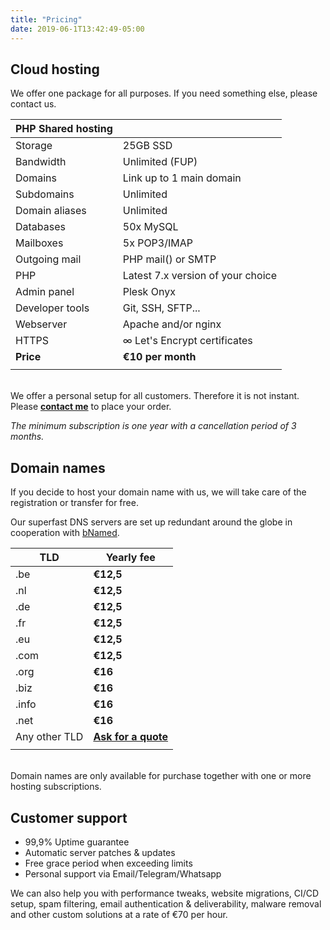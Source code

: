 ```yaml
---
title: "Pricing"
date: 2019-06-1T13:42:49-05:00
---
```


## Cloud hosting

We offer one package for all purposes. If you need something else, please contact us.

| PHP Shared hosting    |                   |
|-----------------------|-------------------|
| Storage               | 25GB SSD          |
| Bandwidth             | Unlimited (FUP)   |
| Domains               | Link up to 1 main domain |
| Subdomains            | Unlimited         |
| Domain aliases        | Unlimited         |
| Databases             | 50x MySQL         |
| Mailboxes             | 5x POP3/IMAP      |
| Outgoing mail         | PHP mail() or SMTP  |
| PHP                   | Latest 7.x version of your choice |
| Admin panel           | Plesk Onyx        |
| Developer tools       | Git, SSH, SFTP...   |
| Webserver             | Apache and/or nginx |
| HTTPS                 | ∞ Let's Encrypt certificates |
| **Price**             | **€10 per month**  |
|                       |                   |  
\
We offer a personal setup for all customers. Therefore it is not instant. Please [**contact me**](/contact/) to place your order.  

*The minimum subscription is one year with a cancellation period of 3 months.*

## Domain names

If you decide to host your domain name with us, we will take care of the registration or transfer for free.

Our superfast DNS servers are set up redundant around the globe in cooperation with [bNamed](https://www.bnamed.net).

| TLD                     | Yearly fee        |
|-------------------------|-------------------|
| .be                     | **€12,5**             |
| .nl                     | **€12,5**            |
| .de                     | **€12,5**             |
| .fr                     | **€12,5**             |
| .eu                     | **€12,5**             |
| .com                    | **€12,5**             |
| .org                    | **€16**             |
| .biz                    | **€16**             |
| .info                   | **€16**             |
| .net                    | **€16**             |
| Any other TLD           | [**Ask for a quote**](/contact/)  |
|                         |                   |  
\
Domain names are only available for purchase together with one or more hosting subscriptions.

## Customer support

- 99,9% Uptime guarantee
- Automatic server patches & updates
- Free grace period when exceeding limits
- Personal support via Email/Telegram/Whatsapp

We can also help you with performance tweaks, website migrations, CI/CD setup, spam filtering, email authentication & deliverability, malware removal and other custom solutions at a rate of €70 per hour.
